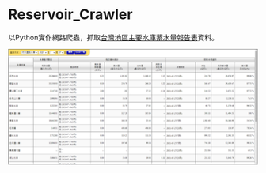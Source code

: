 # Reservoir_Crawler
以Python實作網路爬蟲，抓取[台灣地區主要水庫蓄水量報告表](https://fhy.wra.gov.tw/ReservoirPage_2011/StorageCapacity.aspx)資料。

![alt 文字](https://github.com/w2051200021/Reservoir_Crawler/blob/main/description/figure_1.PNG "網站示意圖")

